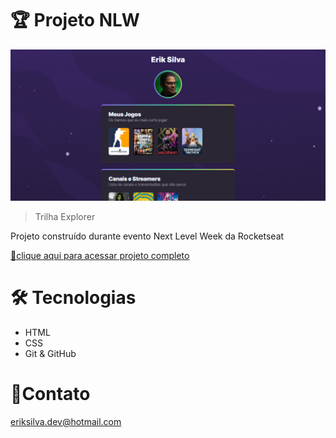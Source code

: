 # 🏆 Projeto NLW
![preview](./.github/preview.png)
> Trilha Explorer

Projeto construído durante evento 
Next Level Week da Rocketseat

[🔗clique aqui para acessar projeto completo](https://eriksilva01.github.io/projeto-nlw/)

#  🛠 Tecnologias
- HTML
- CSS
- Git & GitHub

# 📩Contato
eriksilva.dev@hotmail.com